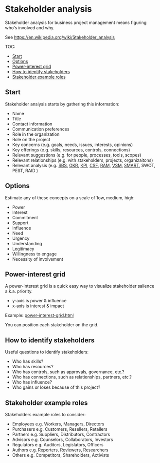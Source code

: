 # Stakeholder analysis

Stakeholder analysis for business project management means figuring who's involved and why.

See https://en.wikipedia.org/wiki/Stakeholder_analysis

TOC:
* [Start](#start)
* [Options](#options)
* [Power-interest grid](#power-interest-grid)
* [How to identify stakeholders](#how-to-identify-stakeholders)
* [Stakeholder example roles](#stakeholder-example-roles)


## Start

Stakeholder analysis starts by gathering this information:

* Name 
* Title
* Contact information
* Communication preferences
* Role in the organization
* Role on the project
* Key concerns (e.g. goals, needs, issues, interests, opinions)
* Key offerings (e.g. skills, resources, controls, connections)
* Relevant suggestions (e.g. for people, processes, tools, scopes)
* Relevant relationships (e.g. with stakeholders, projects, organizaitons)
* Relevant analysis (e.g. 
  [SBS](https://github.com/joelparkerhenderson/strategic_business_scorecard), 
  [OKR](https://github.com/joelparkerhenderson/objectives_and_key_results), 
  [KPI](https://github.com/joelparkerhenderson/key_performance_indicator), 
  [CSF](https://github.com/joelparkerhenderson/critical_success_factor),
  [RAM](https://github.com/joelparkerhenderson/responsibility_assigment_matrix),
  [VSM](https://github.com/joelparkerhenderson/value_stream_mapping), 
  [SMART](https://github.com/joelparkerhenderson/smart_criteria), 
  SWOT,
  PEST, 
  RAID
  )


## Options

Estimate any of these concepts on a scale of 1ow, medium, high:

* Power
* Interest
* Commitment
* Support
* Influence
* Need
* Urgency
* Understanding
* Legitimacy
* Willingness to engage
* Necessity of involvement


## Power-interest grid

A power-interest grid is a quick easy way to visualize stakeholder salience a.k.a. priority.

* y-axis is power &amp; influence
* x-axis is interest &amp; impact

Example: <a href="power-interest-grid.html">power-interest-grid.html</a>

You can position each stakeholder on the grid.


## How to identify stakeholders

Useful questions to identify stakeholders:

* Who has skills?
* Who has resources?
* Who has controls, such as approvals, governance, etc.?
* Who has connections, such as relationships, partners, etc.?
* Who has influence?
* Who gains or loses because of this project?


## Stakeholder example roles

Stakeholders example roles to consider:

* Employees e.g. Workers, Managers, Directors
* Purchasers e.g. Customers, Resellers, Retailers
* Partners e.g. Suppliers, Distributors, Contractors
* Advisors e.g. Counselors, Collaborators, Investors
* Regulators e.g. Auditors, Legislators, Officers
* Authors e.g. Reporters, Reviewers, Researchers
* Others e.g. Competitors, Shareholders, Activists
